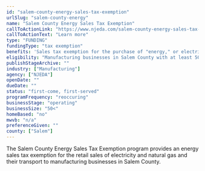 ```yaml
---
id: "salem-county-energy-sales-tax-exemption"
urlSlug: "salem-county-energy"
name: "Salem County Energy Sales Tax Exemption"
callToActionLink: "https://www.njeda.com/salem-county-energy-sales-tax-exemption/"
callToActionText: "Learn more"
type: "FUNDING"
fundingType: "tax exemption"
benefits: 'Sales tax exemption for the purchase of "energy," or electricity and natural gas, for use at the facility.'
eligibility: "Manufacturing businesses in Salem County with at least 50 employees. At least 50% of employees must be involved in the manufacturing process. The energy and utility services must be consumed exclusively at the facility."
publishStageArchive: ""
industry: ["Manufacturing"]
agency: ["NJEDA"]
openDate: ""
dueDate: ""
status: "first-come, first-served"
programFrequency: "reoccuring"
businessStage: "operating"
businessSize: "50<"
homeBased: "no"
mwvb: "n/a"
preferenceGiven: ""
county: ["Salem"]
---
```


The Salem County Energy Sales Tax Exemption program provides an energy sales tax exemption for the retail sales of electricity and natural gas and their transport to manufacturing businesses in Salem County.
